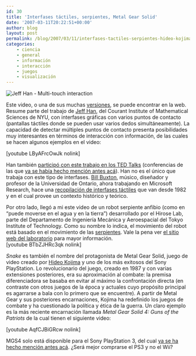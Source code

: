```yaml
---
id: 30
title: 'Interfases táctiles, serpientes, Metal Gear Solid'
date: '2007-03-11T20:22:51+00:00'
author: blog
layout: post
permalink: /blog/2007/03/11/interfases-tactiles-serpientes-hideo-kojima/
categories:
    - ciencia
    - general
    - información
    - interacción
    - juegos
    - visualización
---
```


![Jeff Han - Multi-touch interaction](//www.mauriciogiraldo.com/blog/wp-content/uploads/2007/03/jeffhan.jpg)

Este video, o una de sus muchas [versiones](http://www.fastcompany.com/video/player.html?bctid=422563006 "en FastCompany"), se puede encontrar en la web. Resume parte del trabajo de [Jeff Han](http://cs.nyu.edu/~jhan/ "sitio web de Jeff Han en NYU"), del Courant Institute of Mathematical Sciences de NYU, con interfases gráficas con varios puntos de contacto (pantallas táctiles donde se pueden usar varios dedos simultáneamente). La capacidad de detectar múltiples puntos de contacto presenta posibilidades muy interesantes en términos de interacción con información, de las cuales se hacen algunos ejemplos en el video:

\[youtube LByAFrcOwJk nolink\]

Han también [participó con este trabajo en los TED Talks](http://www.ted.com/tedtalks/tedtalksplayer.cfm?key=j_han "Jeff Han en los TED Talks") (conferencias de las que [ya se habí­a hecho mención antes acá](http://www.mauriciogiraldo.com/blog/2007/01/25/hillman-curtis-ted-talks/ "mga/blog: Hillman Curtis, TED Talks")). Han no es el único que trabaja con este tipo de interfases. [Bill Buxton](http://www.billbuxton.com/ "sitio web de Bill Buxton"), músico, diseñador y profesor de la Universidad de Ontario, ahora trabajando en Microsoft Research, hace una [recopilación de interfases táctiles](http://www.billbuxton.com/multitouchOverview.html "clic para ver los ejemplos") que van desde 1982 y en el cual provee un contexto histórico y teórico.

Por otro lado, llegó a mi este video de un robot serpiente anfibio (como en “puede moverse en el agua y en la tierra”) desarrollado por el Hirose Lab, parte del Departamento de Ingenierí­a Mecánica y Aeroespacial del Tokyo Institute of Technology. Como su nombre lo indica, el movimiento del robot está basado en el movimiento de las [serpientes](http://en.wikipedia.org/wiki/Snake "srepientes en Wikipedia (inglÃ©s)"). Vale la pena ver [el sitio web del laboratorio](http://www-robot.mes.titech.ac.jp/robot/snake/acm-r5/acm-r5_e.html "sitio web Hirose Lab") para mayor información.  
\[youtube BTbZJHRc3qk nolink\]

*Snake* es también el nombre del protagonista de Metal Gear Solid, juego de video creado por [Hideo Kojima](http://en.wikipedia.org/wiki/Hideo_Kojima "Hideo Kojima en Wikipedia") y uno de los más exitosos del Sony PlayStation. Lo revolucionario del juego, creado en 1987 y con varias extensiones posteriores, era su aproximación al combate: la premisa diferenciadora se basaba en evitar al máximo la confrontación directa (en contraste con otros juegos de la época y actuales cuyo propósito principal es agarrarse a bala con lo primero que se encuentre). A partir de Metal Gear y sus posteriores encarnaciones, Kojima ha redefinido los juegos de combate y ha cuestionado la política y ética de la guerra. Un claro ejemplo es la más reciente encarnación llamada *Metal Gear Solid 4: Guns of the Patriots* de la cual tienen el siguiente video:

\[youtube AqfCJBiGRcw nolink\]

MGS4 solo está disponible para el Sony PlayStation 3, del cual [ya se ha hecho mención antes acá](http://www.mauriciogiraldo.com/blog/2007/01/30/wii-rule/ "mga/blog - Wii rule"). ¿Será mejor comprarse el PS3 y no el Wii?
